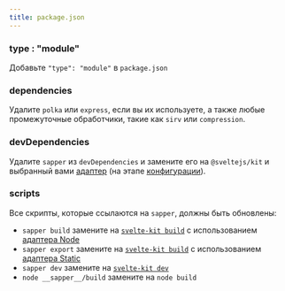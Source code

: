```yaml
---
title: package.json
---
```


### type : "module"

Добавьте `"type": "module"` в `package.json`

### dependencies

Удалите `polka` или `express`, если вы их используете, а также любые промежуточные обработчики, такие как `sirv` или `compression`.

### devDependencies

Удалите `sapper` из `devDependencies` и замените его на `@sveltejs/kit` и выбранный вами [адаптер](/docs#adaptery) (на этапе [конфигурации](#fajly-proekta-konfiguracziya)).

### scripts

Все скрипты, которые ссылаются на `sapper`, должны быть обновлены:

- `sapper build` замените на [`svelte-kit build`](/docs#svelte-kit-cli-svelte-kit-build) с использованием [адаптера Node](/docs#adaptery)
- `sapper export` замените на [`svelte-kit build`](/docs#svelte-kit-cli-svelte-kit-build) с использованием [адаптера Static](/docs#adaptery)
- `sapper dev` замените на [`svelte-kit dev`](/docs#svelte-kit-cli-svelte-kit-dev)
- `node __sapper__/build` замените на `node build`